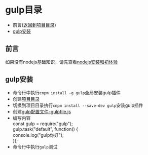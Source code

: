 # gulp目录
- 前言([返回到项目目录](README.md))
- [gulp安装](#gulp安装)
## 前言
如果没有nodejs基础知识，请先查看[nodejs安装和初体验](Nodejs.md)
## gulp安装
- 命令行中执行`cnpm install -g gulp`全局安装gulp插件
- 创建[项目目录](study/gulp/)
- 切换到项目目录执行`cnpm install --save-dev gulp`安装gulp插件
- 创建[gulp配置文件-gulpfile.js](study/gulp/gulpfile.js)
- 编写内容  
    const gulp = require("gulp");  
    gulp.task("default", function() {  
     console.log("gulp你好");  
    }); 
- 命令行中执行`gulp`测试